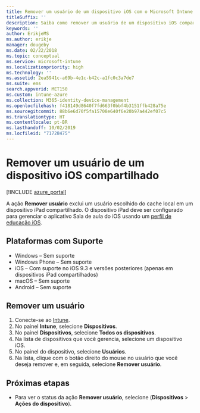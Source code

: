 ```yaml
---
title: Remover um usuário de um dispositivo iOS com o Microsoft Intune
titleSuffix: ''
description: Saiba como remover um usuário de um dispositivo iOS compartilhado com o Intune.
keywords: ''
author: ErikjeMS
ms.author: erikje
manager: dougeby
ms.date: 02/22/2018
ms.topic: conceptual
ms.service: microsoft-intune
ms.localizationpriority: high
ms.technology: ''
ms.assetid: 2ea5941c-a69b-4e1c-b42c-a1fc0c3a7de7
ms.suite: ems
search.appverid: MET150
ms.custom: intune-azure
ms.collection: M365-identity-device-management
ms.openlocfilehash: f418149d8640f7fd663f0bbf4b3151ffb428a75e
ms.sourcegitcommit: 88b6e6d70f5fa15708e640f6e20b97a442ef07c5
ms.translationtype: HT
ms.contentlocale: pt-BR
ms.lasthandoff: 10/02/2019
ms.locfileid: "71728475"
---
```

# <a name="remove-a-user-from-a-shared-ios-device"></a>Remover um usuário de um dispositivo iOS compartilhado


[!INCLUDE [azure_portal](../includes/azure_portal.md)]

A ação **Remover usuário** exclui um usuário escolhido do cache local em um dispositivo iPad compartilhado. O dispositivo iPad deve ser configurado para gerenciar o aplicativo Sala de aula do iOS usando um [perfil de educação iOS](../fundamentals/education-settings-configure-ios.md). 

## <a name="supported-platforms"></a>Plataformas com Suporte

- Windows – Sem suporte
- Windows Phone – Sem suporte
- iOS – Com suporte no iOS 9.3 e versões posteriores (apenas em dispositivos iPad compartilhados)
- macOS – Sem suporte
- Android – Sem suporte

## <a name="remove-a-user"></a>Remover um usuário

1. Conecte-se ao [Intune](https://go.microsoft.com/fwlink/?linkid=2090973).
3. No painel **Intune**, selecione **Dispositivos**.
4. No painel **Dispositivos**, selecione **Todos os dispositivos**.
5. Na lista de dispositivos que você gerencia, selecione um dispositivo iOS.
6. No painel do dispositivo, selecione **Usuários**.
7. Na lista, clique com o botão direito do mouse no usuário que você deseja remover e, em seguida, selecione **Remover usuário**.

## <a name="next-steps"></a>Próximas etapas

- Para ver o status da ação **Remover usuário**, selecione (**Dispositivos** > **Ações do dispositivo**).
